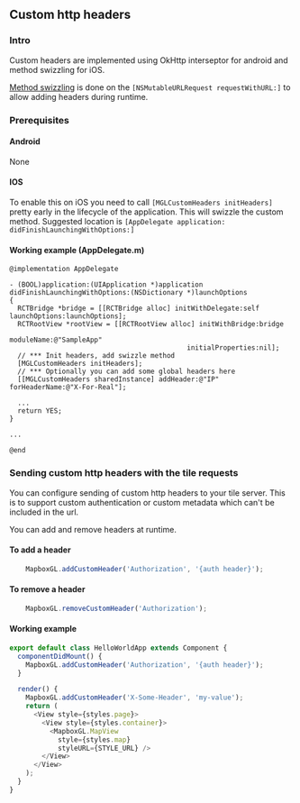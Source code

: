 ## Custom http headers

### Intro

Custom headers are implemented using OkHttp interseptor for android and method swizzling for iOS.

[Method swizzling](https://en.wikipedia.org/wiki/Monkey_patch) is done on the `[NSMutableURLRequest requestWithURL:]` to allow adding headers during runtime.

### Prerequisites

#### Android 

None

#### IOS

To enable this on iOS you need to call `[MGLCustomHeaders initHeaders]` pretty early in the lifecycle of the application. This will swizzle the custom method.
Suggested location is `[AppDelegate application: didFinishLaunchingWithOptions:]`

#### Working example (AppDelegate.m)

```obj-c
@implementation AppDelegate

- (BOOL)application:(UIApplication *)application didFinishLaunchingWithOptions:(NSDictionary *)launchOptions
{
  RCTBridge *bridge = [[RCTBridge alloc] initWithDelegate:self launchOptions:launchOptions];
  RCTRootView *rootView = [[RCTRootView alloc] initWithBridge:bridge
                                                   moduleName:@"SampleApp"
                                            initialProperties:nil];
  // *** Init headers, add swizzle method
  [MGLCustomHeaders initHeaders];
  // *** Optionally you can add some global headers here
  [[MGLCustomHeaders sharedInstance] addHeader:@"IP" forHeaderName:@"X-For-Real"];

  ...
  return YES;
}

...

@end
```


### Sending custom http headers with the tile requests

You can configure sending of custom http headers to your tile server. This is to support custom authentication or custom metadata which can't be included in the url.

You can add and remove headers at runtime.

#### To add a header

```javascript
    MapboxGL.addCustomHeader('Authorization', '{auth header}');
```

#### To remove a header

```javascript
    MapboxGL.removeCustomHeader('Authorization');
```

#### Working example

```javascript
export default class HelloWorldApp extends Component {
  componentDidMount() {
    MapboxGL.addCustomHeader('Authorization', '{auth header}');
  }

  render() {
    MapboxGL.addCustomHeader('X-Some-Header', 'my-value');
    return (
      <View style={styles.page}>
        <View style={styles.container}>
          <MapboxGL.MapView 
            style={styles.map} 
            styleURL={STYLE_URL} />
        </View>
      </View>
    );
  }
}
```

